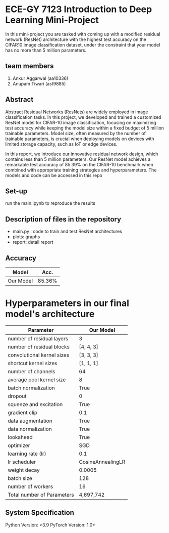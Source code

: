 
# ECE-GY 7123 Introduction to Deep Learning Mini-Project

In this mini-project you are tasked with coming up with a modified residual
network (ResNet) architecture with the highest test accuracy on the CIFAR10 image classification dataset, under the constraint that your model has no
more than 5 million parameters.





## team members
1. Ankur Aggarwal (aa10336)
2. Anupam Tiwari (ast9885)


## Abstract
Abstract
Residual Networks (ResNets) are widely employed in image classification tasks. In this project, we developed and trained a customized ResNet model for CIFAR-10 image classification, focusing on maximizing test accuracy while keeping the model size within a fixed budget of 5 million trainable parameters. Model size, often measured by the number of trainable parameters, is crucial when deploying models on devices with limited storage capacity, such as IoT or edge devices.

In this report, we introduce our innovative residual network design, which contains less than 5 million parameters. Our ResNet model achieves a remarkable test accuracy of 85.39% on the CIFAR-10 benchmark when combined with appropriate training strategies and hyperparameters. The models and code can be accessed in this repo

## Set-up 
run the main.ipynb to reproduce the results 



## Description of files in the repository 
- main.py : code to train and test ResNet architectures 
- plots: graphs
- report: detail report 

## Accuracy
| Model             | Acc.        |
| ----------------- | ----------- |
| Our Model         | 85.36%      |


# Hyperparameters in our final model's architecture 

| Parameter                    | Our Model       |
| ---------------------------- | --------------- |
|number of residual layers     |3                |
|number of residual blocks | [4, 4, 3]| 
|convolutional kernel sizes |[3, 3, 3] |
|shortcut kernel sizes |[1, 1, 1] |
|number of channels |64 |
|average pool kernel size |8|
|batch normalization |True |
|dropout |0 |
|squeeze and excitation |True|
|gradient clip |0.1|
|data augmentation |True|
|data normalization |True|
|lookahead |True |
|optimizer |SGD|
|learning rate (lr)| 0.1|
|lr scheduler |CosineAnnealingLR|
|weight decay |0.0005|
|batch size |128 |
|number of workers |16|
|Total number of Parameters| 4,697,742|

## System Specification
Python Version: >3.9
PyTorch Version: 1.0+



